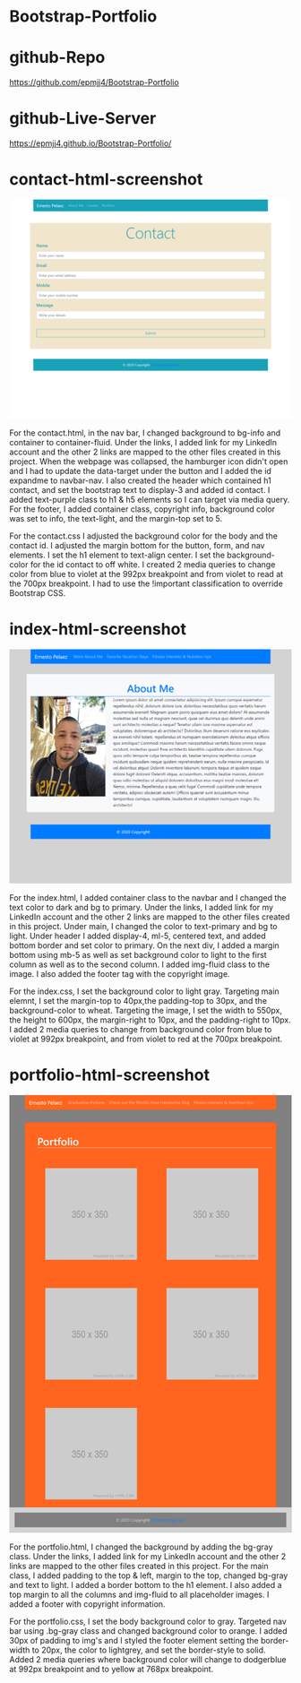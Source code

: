 # Bootstrap-Portfolio

# github-Repo

https://github.com/epmjj4/Bootstrap-Portfolio

# github-Live-Server

https://epmjj4.github.io/Bootstrap-Portfolio/

# contact-html-screenshot

![alt text](assets\images\contact-screenshot.png "Contact")

For the contact.html, in the nav bar, I changed background to bg-info and container to container-fluid. Under the links,  I added link for my LinkedIn account and the other 2 links are mapped to the other files created in this project. When the webpage was collapsed, the hamburger icon didn't open and I had to update the data-target under the button and I added the id expandme to navbar-nav. I also created the header which contained h1 contact, and set the bootstrap text to display-3 and added id contact. I added text-purple class to h1 & h5 elements so I can target via media query. For the footer, I added container class, copyright info, background color was set to info, the text-light, and the margin-top set to 5. 

For the contact.css I adjusted the background color for the body and the contact id. I adjusted the margin bottom for the button, form, and nav elements. I set the h1 element to text-align center. I set the background-color for the id contact to off white. I created 2 media queries to change color from blue to violet at the 992px breakpoint and from violet to read at the 700px breakpoint. I had to use the !important classification to override Bootstrap CSS. 

# index-html-screenshot
![alt text](https://raw.githubusercontent.com/epmjj4/Bootstrap-Portfolio/main/assets/images/about-me-screenshot.png "AboutMe")

For the index.html, I added container class to the navbar and I changed the text color to dark and bg to primary. Under the links,  I added link for my LinkedIn account and the other 2 links are mapped to the other files created in this project. Under main, I changed the color to text-primary and bg to light. Under header I added display-4, ml-5, centered text, and added bottom border and set color to primary. On the next div, I added a margin bottom using mb-5 as well as set background color to light to the first column as well as to the second column. I added img-fluid class to the image. I also added the footer tag with the copyright image. 

For the index.css, I set the background color to light gray. Targeting main elemnt, I set the margin-top to 40px,the padding-top to 30px, and the background-color to wheat. Targeting the image, I set the width to 550px, the height to 600px, the margin-right to 10px, and the padding-right to 10px. I added 2 media queries to change from background color from blue to violet at 992px breakpoint, and from violet to red at the 700px breakpoint. 

# portfolio-html-screenshot
![alt text](https://raw.githubusercontent.com/epmjj4/Bootstrap-Portfolio/main/assets/images/portfolio-screenshot.png "portfolio")

For the portfolio.html, I changed the background by adding the bg-gray class. Under the links,  I added link for my LinkedIn account and the other 2 links are mapped to the other files created in this project. For the main class, I added padding to the top & left, margin to the top, changed bg-gray and text to light. I added a border bottom to the h1 element. I also added a top margin to all the columns and img-fluid to all placeholder images. I added a footer with copyright information. 

For the portfolio.css, I set the body background color to gray. Targeted nav bar using .bg-gray class and changed background color to orange. I added 30px of padding to img's and I styled the footer element  setting the border-width to 20px, the color to lightgrey, and set the border-style to solid. Added 2 media queries where background color will change to dodgerblue at 992px breakpoint and to yellow at 768px breakpoint. 